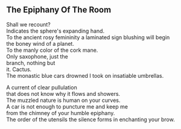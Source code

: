 The Epiphany Of The Room
------------------------
Shall we recount?  
Indicates the sphere's expanding hand.  
To the ancient rosy femininity a laminated sign blushing will begin  
the boney wind of a planet.  
To the manly color of the cork mane.  
Only saxophone, just the  
branch, nothing but  
it. Cactus.  
The monastic blue cars drowned I took on insatiable umbrellas.  
  
A current of clear pullulation  
that does not know why it flows and showers.  
The muzzled nature is human on your curves.  
A car is not enough to puncture me and keep me  
from the chimney of your humble epiphany.  
The order of the utensils the silence forms in enchanting your brow.  
